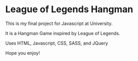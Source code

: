 # League of Legends Hangman

This is my final project for Javascript at University.

It is a Hangman Game inspired by League of Legends.

Uses HTML, Javascript, CSS, SASS, and JQuery

Hope you enjoy!

